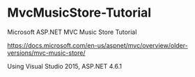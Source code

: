 # MvcMusicStore-Tutorial
Microsoft ASP.NET MVC Music Store Tutorial

https://docs.microsoft.com/en-us/aspnet/mvc/overview/older-versions/mvc-music-store/

Using Visual Studio 2015, ASP.NET 4.6.1
